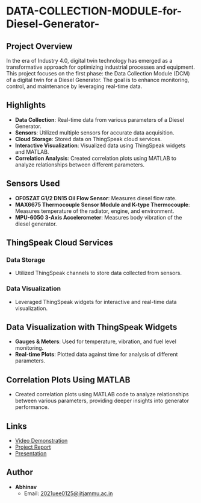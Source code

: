 # DATA-COLLECTION-MODULE-for-Diesel-Generator-

## Project Overview
In the era of Industry 4.0, digital twin technology has emerged as a transformative approach for optimizing industrial processes and equipment. This project focuses on the first phase: the Data Collection Module (DCM) of a digital twin for a Diesel Generator. The goal is to enhance monitoring, control, and maintenance by leveraging real-time data.

## Highlights
- **Data Collection**: Real-time data from various parameters of a Diesel Generator.
- **Sensors**: Utilized multiple sensors for accurate data acquisition.
- **Cloud Storage**: Stored data on ThingSpeak cloud services.
- **Interactive Visualization**: Visualized data using ThingSpeak widgets and MATLAB.
- **Correlation Analysis**: Created correlation plots using MATLAB to analyze relationships between different parameters.

## Sensors Used
- **OF05ZAT G1/2 DN15 Oil Flow Sensor**: Measures diesel flow rate.
- **MAX6675 Thermocouple Sensor Module and K-type Thermocouple**: Measures temperature of the radiator, engine, and environment.
- **MPU-6050 3-Axis Accelerometer**: Measures body vibration of the diesel generator.

## ThingSpeak Cloud Services
### Data Storage
- Utilized ThingSpeak channels to store data collected from sensors.
### Data Visualization
- Leveraged ThingSpeak widgets for interactive and real-time data visualization.

## Data Visualization with ThingSpeak Widgets
- **Gauges & Meters**: Used for temperature, vibration, and fuel level monitoring.
- **Real-time Plots**: Plotted data against time for analysis of different parameters.

## Correlation Plots Using MATLAB
- Created correlation plots using MATLAB code to analyze relationships between various parameters, providing deeper insights into generator performance.

## Links
- [Video Demonstration](https://drive.google.com/file/d/1U5L2hOna5IAfD7ER4gAzBIfexbsxQbkB/view?usp=sharing)
- [Project Report](https://drive.google.com/file/d/1g5xoaJyODUZcIlWIbK4km57k_E0hGedD/view?usp=drive_link)
- [Presentation](https://drive.google.com/file/d/1h4faO0o6JyIP5yaWSJqdkzv-zLVhYer7/view?usp=sharing)

## Author
- **Abhinav**
  - Email: [2021uee0125@iitjammu.ac.in](mailto:2021uee0125@iitjammu.ac.in)
